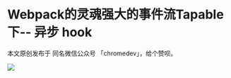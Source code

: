 <!--
 * @Author: hucheng
 * @Date: 2019-08-27 19:32:33
 * @Description: here is des
 -->
# Webpack的灵魂强大的事件流Tapable下-- 异步 hook


本文原创发布于 同名微信公众号 「chromedev」，给个赞呗。 

![](http://static.zybuluo.com/hucheng91/99oeoytq6nxe6j89u1jsrfvk/0.jpeg)

